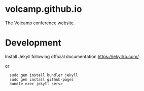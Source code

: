 # volcamp.github.io

The Volcamp conference website.

# Development

Install Jekyll following official documentation https://jekyllrb.com/

or 

```quick start
  sudo gem install bundler jekyll
  sudo gem install github-pages
  bundle exec jekyll serve
```
